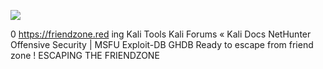 ![](../../../Screenshots/Pasted%20image%2020210922121724.png)

0 https://friendzone.red
ing
Kali Tools
Kali Forums « Kali Docs NetHunter Offensive Security | MSFU Exploit-DB
GHDB
Ready to escape from friend zone !
ESCAPING
THE FRIENDZONE
